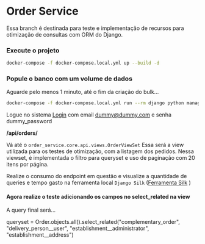 # Order Service

Essa branch é destinada para teste e implementação de recursos para otimização de consultas com ORM do Django.


### Execute o projeto
```bash
docker-compose -f docker-compose.local.yml up --build -d
```

### Popule o banco com um volume de dados
Aguarde pelo menos 1 minuto, até o fim da criação do bulk...
```bash
docker-compose -f docker-compose.local.yml run --rm django python manage.py populate_data_for_queries
```

Logue no sistema
<a href="http://localhost:8000/accounts/login/">[Login](http://localhost:8000/accounts/login/)</a>
com email dummy@dummy.com e senha dummy_password

**/api/orders/**

Vá até o `order_service.core.api.views.OrderViewSet`
Essa será a view utilizada para os testes de otimização, com a listagem dos pedidos.
Nessa viewset, é implementada o filtro para queryset e uso de paginação com 20 itens por página.

Realize o consumo do endpoint em questão e visualize a quantidade de queries e tempo gasto na ferramenta local `Django Silk` (<a href="http://localhost:8000/silk/">Ferramenta Silk</a> )


#### Agora realize o teste adicionando os campos no select_related na view
A query final será...

queryset = Order.objects.all().select_related("complementary_order", "delivery_person__user", "establishment__administrator", "establishment__address")
